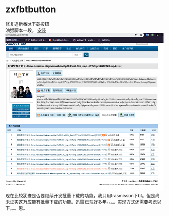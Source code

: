 # zxfbtbutton
修复追新番bt下载按钮  
油猴脚本一段。
[安装](https://greasyfork.org/zh-CN/scripts/392739-%E8%BF%BD%E6%96%B0%E7%95%AA%E7%A3%81%E5%8A%9B%E4%B8%8B%E8%BD%BD%E6%8C%89%E9%92%AE)  
![dev开发中。。。](/Screenshot%20from%202019-12-08%2003-14-24.png)  
现在比较犹豫是否要继续开发批量下载的功能，我只用trasmisson下bt。但是尚未证实这万应能有批量下载的功能。迅雷已荒好多年。。。。实现方式还需要考虑以下。。。恩。
